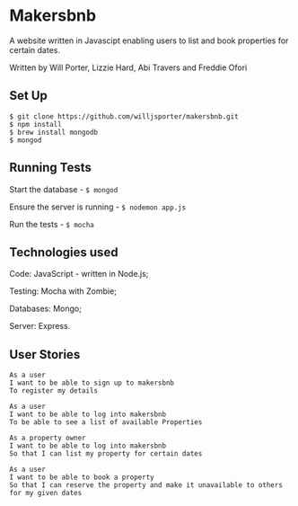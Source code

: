Makersbnb
============

A website written in Javascipt enabling users to list and book properties for certain dates.

Written by Will Porter, Lizzie Hard, Abi Travers and Freddie Ofori


Set Up
----------
```
$ git clone https://github.com/willjsporter/makersbnb.git
$ npm install
$ brew install mongodb
$ mongod
```

Running Tests
----------
Start the database - `$ mongod`

Ensure the server is running - `$ nodemon app.js`

Run the tests - `$ mocha`


Technologies used
-----------
Code: JavaScript - written in Node.js;

Testing: Mocha with Zombie;

Databases: Mongo;

Server: Express.


User Stories
-----------

```
As a user
I want to be able to sign up to makersbnb
To register my details
```
```
As a user
I want to be able to log into makersbnb
To be able to see a list of available Properties
```
```
As a property owner
I want to be able to log into makersbnb
So that I can list my property for certain dates
```
```
As a user
I want to be able to book a property
So that I can reserve the property and make it unavailable to others for my given dates
```
